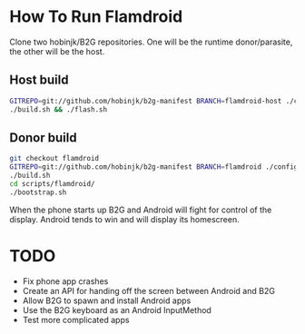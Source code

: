 # How To Run Flamdroid
Clone two hobinjk/B2G repositories. One will be the runtime donor/parasite, the other will be
the host.

## Host build
```bash
GITREPO=git://github.com/hobinjk/b2g-manifest BRANCH=flamdroid-host ./config.sh flame-kk
./build.sh && ./flash.sh
```

## Donor build
```bash
git checkout flamdroid
GITREPO=git://github.com/hobinjk/b2g-manifest BRANCH=flamdroid ./config.sh flame-kk
./build.sh
cd scripts/flamdroid/
./bootstrap.sh
```

When the phone starts up B2G and Android will fight for control of the display.
Android tends to win and will display its homescreen.

TODO
====
- Fix phone app crashes
- Create an API for handing off the screen between Android and B2G
- Allow B2G to spawn and install Android apps
- Use the B2G keyboard as an Android InputMethod
- Test more complicated apps
